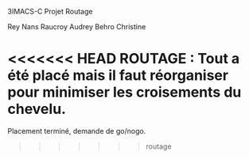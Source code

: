 3IMACS-C Projet Routage

Rey Nans
Raucroy Audrey
Behro Christine

<<<<<<< HEAD
ROUTAGE :
Tout a été placé mais il faut réorganiser pour minimiser les croisements du chevelu.
=======
Placement terminé, demande de go/nogo.
>>>>>>> routage
